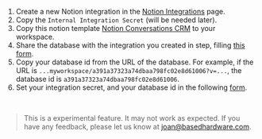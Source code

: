 1. Create a new Notion integration in the [Notion Integrations](https://www.notion.so/my-integrations) page.
2. Copy the `Internal Integration Secret` (will be needed later).
3. Copy this notion template [Notion Conversations CRM](https://www.notion.so/josancamon19/a391a37323a74dbaa798fc02e8d61006?v=25ae8d3a8ff4471ba5ecccda4bd89425&pvs=4) to your workspace.
4. Share the database with the integration you created in step, filling [this form](https://developers.notion.com/docs/create-a-notion-integration).
5. Copy your database id from the URL of the database. For example, if the URL is `...myworkspace/a391a37323a74dbaa798fc02e8d61006?v=...`, the database id is `a391a37323a74dbaa798fc02e8d61006`.
6. Set your integration secret, and your database id in the following [form](https://josancamon19--plugins-examples-plugins-app.modal.run/setup-notion-crm).

<br/>

> This is a experimental feature. It may not work as expected. If you have any feedback, please let us know at joan@basedhardware.com.